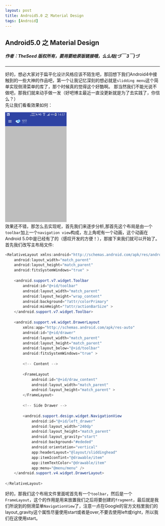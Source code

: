 ```yaml
---
layout: post
title: Android5.0 之 Material Design
tags: [Android]
---
```

## Android5.0 之 Material Design
##### 作者：TheSeed *版权所有，要用要给原版链接哦，么么哒(づ￣ 3￣)づ*
---
好的，想必大家对于扁平化设计风格应该不陌生吧，那回想下我们Android4中接触到的一些大神的作品吧，第一个让我记忆深刻的想必就是`slidding menu`这个简单实现侧滑菜单的库了，那个时候真的觉得这个好酷啊。
那当然我们不能光说不做吧，那我们就来动手做一发（好吧博主最近一直没更新就是为了去实践了，你信么？）  
先让我们看看效果如何：

![演示](https://raw.githubusercontent.com/Chunxiaojiu/-unity-/master/pic/test.gif)  
效果还不错，那怎么去实现呢，首先我们来逐步分析,那首先这个布局是由一个`toolbar`加上一个`navigation view`构成，左上角呢有一个动画，这个动画在Android 5.0中是已经有了的（感叹开发的方便！），那接下来我们就可以开始了。  
首先我们改写主布局文件:
```Java
<RelativeLayout xmlns:android="http://schemas.android.com/apk/res/android"
    android:layout_width="match_parent"
    android:layout_height="match_parent"
    android:fitsSystemWindows="true" >

    <android.support.v7.widget.Toolbar
        android:id="@+id/toolbar"
        android:layout_width="match_parent"
        android:layout_height="wrap_content"
        android:background="?attr/colorPrimary"
        android:minHeight="?attr/actionBarSize" >
    </android.support.v7.widget.Toolbar>

    <android.support.v4.widget.DrawerLayout
        xmlns:app="http://schemas.android.com/apk/res-auto"
        android:id="@+id/drawer"
        android:layout_width="match_parent"
        android:layout_height="match_parent"
        android:layout_below="@+id/toolbar"
        android:fitsSystemWindows="true" >

        <!-- Content -->

        <FrameLayout
            android:id="@+id/draw_content"
            android:layout_width="match_parent"
            android:layout_height="match_parent" >
        </FrameLayout>

        <!-- Side Drawer -->

        <android.support.design.widget.NavigationView
            android:id="@+id/left_drawer"
            android:layout_width="240dp"
            android:layout_height="match_parent"
            android:layout_gravity="start"
            android:background="#ededed"
            android:orientation="vertical"
            app:headerLayout="@layout/sliddinghead"
            app:itemIconTint="@drawable/item"
            app:itemTextColor="@drawable/item"
            app:menu="@menu/menu" />
    </android.support.v4.widget.DrawerLayout>

</RelativeLayout>
```
好的，那我们这个布局文件里面呢首先有一个`toolbar`，然后是一个`FrameLayout`，这个的作用是用来放置我们之后将要创建的`fragment`，最后就是我们所说到的侧滑菜单`NavigationView`了，注意一点在Google的官方文档里我们的layout_gravity这个属性尽量使用start或者是over,不要去使用left或right，所以我们在这使用start。
